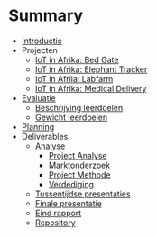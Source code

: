 # Summary
* [Introductie](./README.md)
* Projecten
  * [IoT in Afrika: Bed Gate](./projecten/africa_bed_gate.md)
  * [IoT in Afrika: Elephant Tracker](./projecten/africa_elephant_tracker.md)
  * [IoT in Afrila: Labfarm](./projecten/africa_labfarm.md)
  * [IoT in Afrika: Medical Delivery](./projecten/africa_medical_delivery.md)
* [Evaluatie](./evaluatie/evaluatie.md)
  * [Beschrijving leerdoelen](./evaluatie/beschrijving_leerdoelen.md)
  * [Gewicht leerdoelen](./evaluatie/gewicht_leerdoelen.md)
* [Planning](./planning.md)
* Deliverables
  * [Analyse](./deliverables/analyse.md)
    * [Project Analyse](deliverables/analyse/project_analyse.md)
    * [Marktonderzoek](deliverables/analyse/marktonderzoek.md)
    * [Project Methode](deliverables/analyse/project_methode.md)
    * [Verdediging](deliverables/analyse/verdediging.md)
  * [Tussentijdse presentaties](./deliverables/tussentijdse_presentaties.md)
  * [Finale presentatie](./deliverables/finale_presentatie.md)
  * [Eind rapport](./deliverables/eind_rapport.md)
  * [Repository](./deliverables/repo.md)
